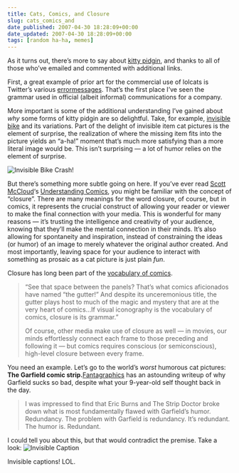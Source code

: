 ```yaml
---
title: Cats, Comics, and Closure
slug: cats_comics_and
date_published: 2007-04-30 18:28:09+00:00
date_updated: 2007-04-30 18:28:09+00:00
tags: [random ha-ha, memes]
---
```

As it turns out, there’s more to say about [kitty pidgin](/2007/04/23/cats_can_has_gr), and thanks to all of those who’ve emailed and commented with additional links.

First, a great example of prior art for the commercial use of lolcats is Twitter’s various [error](http://twitter.com/404)[messages](http://static.twitter.com/system/maintenance/index.html). That’s the first place I’ve seen the grammar used in official (albeit informal) communications for a company.

More important is some of the additional understanding I’ve gained about *why* some forms of kitty pidgin are so delightful. Take, for example, [invisible bike](http://www.flickr.com/search/?q=invisible+bike&amp;s=int) and its variations. Part of the delight of invisible item cat pictures is the element of surprise, the realization of where the missing item fits into the picture yields an “a-ha!” moment that’s much more satisfying than a more literal image would be. This isn’t surprising — a lot of humor relies on the element of surprise.

![Invisible Bike Crash!](https://cdn.glitch.global/034ff067-8128-4744-8807-d19cee4142e7/invisble_bike_crash.jpg?v=1714969796880)

But there’s something more subtle going on here. If you’ve ever read [Scott McCloud](http://www.scottmccloud.com/)‘s [Understanding Comics](http://www.amazon.com/exec/obidos/ASIN/006097625X/2020-20), you might be familiar with the concept of “closure”. There are many meanings for the word closure, of course, but in comics, it represents the crucial construct of allowing your reader or viewer to make the final connection with your media. This is wonderful for many reasons — it’s trusting the intelligence and creativity of your audience, knowing that they’ll make the mental connection in their minds. It’s also allowing for spontaneity and inspiration, instead of constraining the ideas (or humor) of an image to merely whatever the original author created. And most importantly, leaving space for your audience to interact with something as prosaic as a cat picture is just plain *fun*.

Closure has long been part of the [vocabulary of comics](http://en.wikibooks.org/wiki/Transwiki:Understanding_Comics#Chapter_2:_The_Vocabulary_of_Comics).

> “See that space between the panels? That’s what comics aficionados have named “the gutter!” And despite its unceremonious title, the gutter plays host to much of the magic and mystery that are at the very heart of comics…If visual iconography is the vocabulary of comics, closure is its grammar.”
> 
> Of course, other media make use of closure as well — in movies, our minds effortlessly connect each frame to those preceding and following it — but comics requires conscious (or semiconscious), high-level closure between every frame.

You need an example. Let’s go to the world’s *worst* humorous cat pictures: **The Garfield comic strip.**[Fantagraphics](http://www.fantagraphics.com/blog/archive/2007_04_01_fantagraphics_archive.html#8595754682122528410) has an astounding writeup of why Garfield sucks so bad, despite what your 9-year-old self thought back in the day.

> I was impressed to find that Eric Burns and The Strip Doctor broke down what is most fundamentally flawed with Garfield’s humor. Redundancy. The problem with Garfield is redundancy. It’s redundant. The humor is. Redundant.

I could tell you about this, but that would contradict the premise. Take a look:
![Invisible Caption](https://cdn.glitch.global/034ff067-8128-4744-8807-d19cee4142e7/invisible-caption.png?v=1714969817279)

Invisible captions! LOL.
